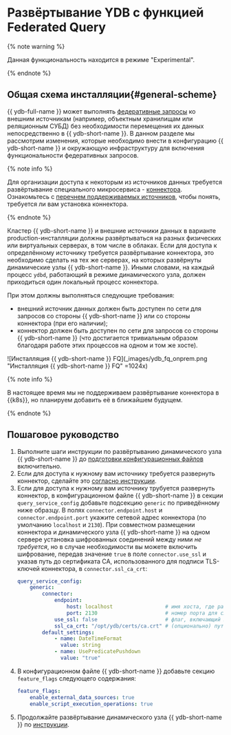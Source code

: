 # Развёртывание YDB с функцией Federated Query

{% note warning %}

Данная функциональность находится в режиме "Experimental".

{% endnote %}

## Общая схема инсталляции{#general-scheme}

{{ ydb-full-name }} может выполнять [федеративные запросы](../../concepts/federated_query/index.md) ко внешним источникам (например, объектным хранилищам или реляционным СУБД) без необходимости перемещения их данных непосредственно в {{ ydb-short-name }}. В данном разделе мы рассмотрим изменения, которые необходимо внести в конфигурацию {{ ydb-short-name }} и окружающую инфраструктуру для включения функциональности федеративных запросов. 

{% note info %}

Для организации доступа к некоторым из источников данных требуется развёртывание специального микросервиса - [коннектора](../../concepts/federated_query/architecture.md#connectors). Ознакомьтесь c [перечнем поддерживаемых источников](../../concepts/federated_query/architecture.md#supported-datasources), чтобы понять, требуется ли вам установка коннектора.

{% endnote %}
 
Кластер {{ ydb-short-name }} и внешние источники данных в варианте production-инсталляции должны развёртываться на разных физических или виртуальных серверах, в том числе в облаках. Если для доступа к определённому источнику требуется развёртывание коннектора, это необходимо сделать на тех же серверах, на которых развёрнуты динамические узлы {{ ydb-short-name }}. Иными словами, на каждый процесс `ydbd`, работающий в режиме динамического узла, должен приходиться один локальный процесс коннектора. 

При этом должны выполняться следующие требования:
* внешний источник данных должен быть доступен по сети для запросов со стороны {{ ydb-short-name }} или со стороны коннектора (при его наличии);
* коннектор должен быть доступен по сети для запросов со стороны {{ ydb-short-name }} (что достигается тривиальным образом благодаря работе этих процессов на одном и том же хосте).

![Инсталляция {{ ydb-short-name }} FQ](_images/ydb_fq_onprem.png "Инсталляция {{ ydb-short-name }} FQ" =1024x)

{% note info %}

В настоящее время мы не поддерживаем развёртывание коннектора в {{k8s}}, но планируем добавить её в ближайшем будущем.

{% endnote %}

## Пошаговое руководство

1. Выполните шаги инструкции по развёртыванию динамического узла {{ ydb-short-name }} до [подготовки конфигурационных файлов](./deploy-ydb-on-premises.md#config) включительно.
1. Если для доступа к нужному вам источнику требуется развернуть коннектор, сделайте это [согласно инструкции](./connector.md).
1. Если для доступа к нужному вам источнику трубуется развернуть коннектор, в конфигурационном файле {{ ydb-short-name }} в секции `query_service_config` добавьте подсекцию `generic` по приведённому ниже образцу. В полях `connector.endpoint.host` и `connector.endpoint.port` укажите сетевой адрес коннектора (по умолчанию `localhost` и `2130`). При совместном размещении коннектора и динамического узла {{ ydb-short-name }} на одном сервере установка шифрованных соединений между ними *не требуется*, но в случае необходимости вы можете включить шифрование, передав значение `true` в поле `connector.use_ssl` и указав путь до сертификата CA, использованного для подписи TLS-ключей коннектора, в `connector.ssl_ca_crt`:
    ```yaml
    query_service_config:
        generic:
            connector:
                endpoint:
                    host: localhost                 # имя хоста, где развернут коннектор
                    port: 2130                      # номер порта для слушающего сокета коннектора
                use_ssl: false                      # флаг, включающий шифрование соединений
                ssl_ca_crt: "/opt/ydb/certs/ca.crt" # (опционально) путь к сертификату CA
            default_settings:
                - name: DateTimeFormat
                  value: string
                - name: UsePredicatePushdown
                  value: "true"
    ```
1. В конфигурационном файле {{ ydb-short-name }} добавьте секцию `feature_flags` следующего содержания:
    ```yaml
    feature_flags:
        enable_external_data_sources: true
        enable_script_execution_operations: true
    ```
1. Продолжайте развёртывание динамического узла {{ ydb-short-name }} по [инструкции](./deploy-ydb-on-premises.md). 
